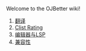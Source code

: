 Welcome to the OJBetter wiki!
1. [翻译](https://github.com/beijixiaohu/OJBetter/wiki/%E7%BF%BB%E8%AF%91)
1. [Clist Rating](https://github.com/beijixiaohu/OJBetter/wiki/Clist-Rating)
1. [编辑器与LSP](https://github.com/beijixiaohu/OJBetter/wiki/%E7%BC%96%E8%BE%91%E5%99%A8%E4%B8%8ELSP)
1. [兼容性](https://github.com/beijixiaohu/OJBetter/wiki/%E5%85%BC%E5%AE%B9%E6%80%A7)
